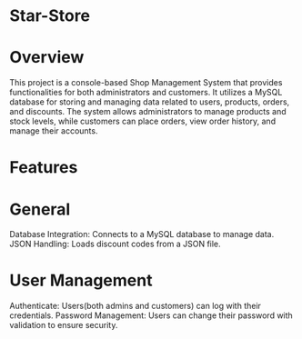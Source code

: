 # Star-Store
# Overview
This project is a console-based Shop Management System that provides functionalities for both administrators and customers. It utilizes a MySQL database for storing and managing data related to users, products, orders, and discounts. The system allows administrators to manage products and stock levels, while customers can place orders, view order history, and manage their accounts.

# Features

# General
Database Integration: Connects to a MySQL database to manage data.
JSON Handling: Loads discount codes from a JSON file.

# User Management
Authenticate: Users(both admins and customers) can log with their credentials.
Password Management: Users can change their password with validation to ensure security.
